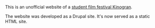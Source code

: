 This is an unofficial website of a [student film festival Kinogran][1].

The website was developed as a Drupal site. It's now served as a
static HTML site.

[1]: http://kinogran.kinaklub.org
